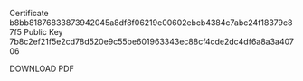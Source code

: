 Certificate	b8bb81876833873942045a8df8f06219e00602ebcb4384c7abc24f18379c87f5
Public Key	7b8c2ef21f5e2cd78d520e9c55be601963343ec88cf4cde2dc4df6a8a3a40706

DOWNLOAD PDF
